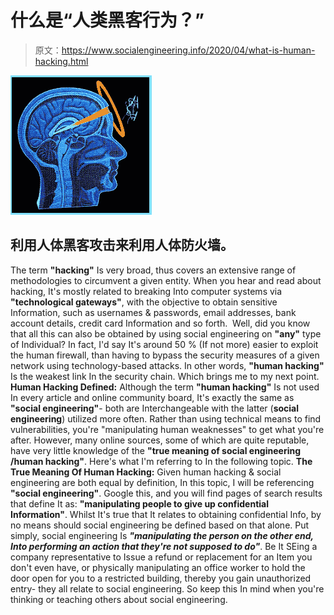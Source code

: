 # 什么是“人类黑客行为？”

> 原文：<https://www.socialengineering.info/2020/04/what-is-human-hacking.html>

[![](img/56d2cf424b7d27edc67b8f37bdf47cae.png)](https://1.bp.blogspot.com/-dAE8U45jK5w/XqfcMiV_epI/AAAAAAAAJqg/_vHRVRPn4x8_U90nNj69GhEy61BJKVcgACLcBGAsYHQ/s1600/Human%2BHacking.%2Bwww.socialengineering.info.png)

## **利用人体黑客攻击来利用人体防火墙。**

The term **"hacking"** Is very broad, thus covers an extensive range of methodologies to circumvent a given entity. When you hear and read about hacking, It's mostly related to breaking Into computer systems via **"technological gateways"**, with the objective to obtain sensitive Information, such as usernames & passwords, email addresses, bank account details, credit card Information and so forth. 
  Well, did you know that all this can also be obtained by using social engineering on **"any"** type of Individual? In fact, I'd say It's around 50 % (If not more) easier to exploit the human firewall, than having to bypass the security measures of a given network using technology-based attacks. In other words, **"human hacking"** Is the weakest link In the security chain. Which brings me to my next point.
  **Human Hacking Defined:**
  Although the term **"human hacking"** Is not used In every article and online community board, It's exactly the same as **"social engineering"**- both are Interchangeable with the latter (**social engineering**) utilized more often. Rather than using technical means to find vulnerabilities, you're "manipulating human weaknesses" to get what you're after. However, many online sources, some of which are quite reputable, have very little knowledge of the **"true meaning of social engineering /human hacking"**. Here's what I'm referring to In the following topic.
  **The True Meaning Of Human Hacking:**
  Given human hacking & social engineering are both equal by definition, In this topic, I will be referencing **"social engineering"**. Google this, and you will find pages of search results that define It as: **"manipulating people to give up confidential Information"**. Whilst It's true that It relates to obtaining confidential Info, by no means should social engineering be defined based on that alone.
  Put simply, social engineering Is ***"manipulating the person on the other end, Into performing an action that they're not supposed to do"***. Be It SEing a company representative to Issue a refund or replacement for an Item you don't even have, or physically manipulating an office worker to hold the door open for you to a restricted building, thereby you gain unauthorized entry- they all relate to social engineering. So keep this In mind when you're thinking or teaching others about social engineering.